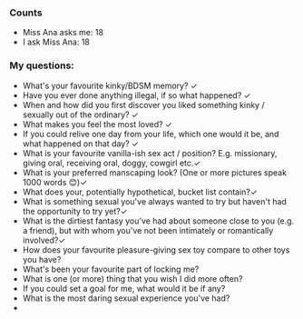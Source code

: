 ### Counts
* Miss Ana asks me: 18
* I ask Miss Ana: 18

### My questions:

* What's your favourite kinky/BDSM memory? ✓ 
* Have you ever done anything illegal, if so what happened? ✓ 
* When and how did you first discover you liked something kinky / sexually out of the ordinary? ✓ 
* What makes you feel the most loved? ✓ 
* If you could relive one day from your life, which one would it be, and what happened on that day? ✓ 
* What is your favourite vanilla-ish sex act / position? E.g. missionary, giving oral, receiving oral, doggy, cowgirl etc.✓ 
* What is your preferred manscaping look? (One or more pictures speak 1000 words 😊)✓ 
* What does your, potentially hypothetical, bucket list contain?✓ 
* What is something sexual you've always wanted to try but haven't had the opportunity to try yet?✓ 
* What is the dirtiest fantasy you've had about someone close to you (e.g. a friend), but with whom you've not been intimately or romantically involved?✓
* How does your favourite pleasure-giving sex toy compare to other toys you have?
* What's been your favourite part of locking me?
* What is one (or more) thing that you wish I did more often?
* If you could set a goal for me, what would it be if any?
* What is the most daring sexual experience you've had?
* 
